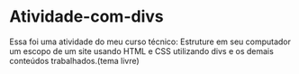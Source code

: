 # Atividade-com-divs
Essa foi uma atividade do meu curso técnico: Estruture em seu computador um escopo de um site usando HTML e CSS utilizando divs e os demais conteúdos trabalhados.(tema livre)
